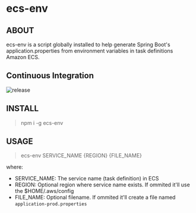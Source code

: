 # ecs-env

## ABOUT

ecs-env is a script globally installed to help generate Spring Boot's application.properties from environment variables in task definitions Amazon ECS.

## Continuous Integration

![release](https://github.com/alarangeiras/ecs-env/workflows/release/badge.svg)

## INSTALL

> npm i -g ecs-env

## USAGE

> ecs-env SERVICE_NAME {REGION} {FILE_NAME}

where:
* SERVICE_NAME: The service name (task definition) in ECS
* REGION: Optional region where service name exists. If ommited it'll use the $HOME/.aws/config
* FILE_NAME: Optional filename. If ommited it'll create a file named `application-prod.properties`